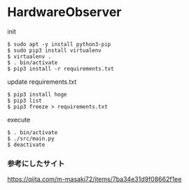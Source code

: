 # HardwareObserver

init

```
$ sudo apt -y install python3-pip
$ sudo pip3 install virtualenv
$ virtualenv .
$ . bin/activate
$ pip3 install -r requirements.txt
```

update requirements.txt

```
$ pip3 install hoge
$ pip3 list
$ pip3 freeze > requirements.txt
```

execute 
```
$ . bin/activate
$ ./src/main.py
$ deactivate 
```


### 参考にしたサイト
https://qiita.com/m-masaki72/items/7ba34e31d9f08662f1ee
